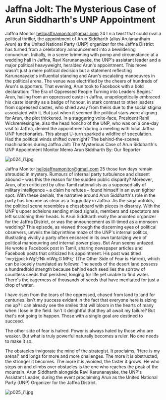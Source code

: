 # Jaffna Jolt: The Mysterious Case of Arun Siddharth's UNP Appointment

Jaffna Monitor
hellojaffnamonitor@gmail.com
24
I
n a twist that could rival a political thriller, 
the appointment of Arun Siddharth (alias 
Arulanantham Arun) as the United National 
Party (UNP) organizer for the Jaffna District 
has turned from a celebratory announcement 
into a bewildering conundrum.
Initially, in a scene brimming with pomp and 
circumstance at a wedding hall in Jaffna, Ravi 
Karunanayake, the UNP's assistant leader and 
a major political heavyweight, heralded Arun's 
appointment. This move wasn't just a mere 
political decision but a statement reflecting 
Karunanayake's influential standing and 
Arun's escalating manoeuvres in the political 
arena.
The venue was electrified by the cheers 
of hundreds of Arun's supporters. That 
evening, Arun took to Facebook with a 
bold declaration: 'The Era of Oppressed 
People Turning into Leaders Begins.' Arun, 
hailing from an oppressed caste in Jaffna, 
unapologetically embraced his caste identity 
as a badge of honour, in stark contrast to other 
leaders from oppressed castes, who shied away 
from theirs due to the social stigma associated 
with it.
But just when it seemed the political stars 
were aligning for Arun, the plot thickened. 
In a staggering volte-face, President Ranil 
Wickremesinghe, also the head honcho of the 
UNP, who was on a one-day visit to Jaffna, 
denied the appointment during a meeting with 
local Jaffna UNP functionaries. This abrupt 
U-turn sparked a wildfire of speculation. Had 
the political winds shifted overnight?
The behind-the-scenes machinations during 
Jaffna Jolt:
The Mysterious Case of Arun 
Siddharth's UNP Appointment
Monitor Memo
Arun Siddharth
By: 
Our Reporter

![p024_i1.jpg](images_out/014_jaffna_jolt_the_mysterious_case_of_arun_siddharths/p024_i1.jpg)

Jaffna Monitor
hellojaffnamonitor@gmail.com
25
those few days remain 
shrouded in mystery. 
Rumours of internal party 
turbulence and dissent 
abound – was this the 
reason for the sudden public 
disparity? Moreover, Arun, 
often criticized by ultra-Tamil 
nationalists as a supposed 
ally of military intelligence 
– a claim he refutes – found 
himself in an even tighter 
spot. With these denials, 
the narrative around Arun 
Siddharth's role in the party 
has become as clear as a foggy 
day in Jaffna.
As the saga unfolds, the political scene 
resembles a chessboard with pieces in disarray. 
With the UNP's upper echelons sending 
mixed signals, members and spectators are 
left scratching their heads. Is Arun Siddharth 
really the anointed organizer for the Jaffna 
District, or was the announcement as ill-timed 
as a monsoon wedding?
This episode, as viewed through the discerning 
eyes of political observers, unveils the 
labyrinthine maze of the UNP's internal 
politics, illustrating vividly a party often 
ensnared in its own tantalizing web of political 
manoeuvring and internal power plays.
But Arun seems unfazed. He wrote a Facebook 
post in Tamil, sharing newspaper articles and 
Facebook posts that criticized his appointment. 
His post was titled 'mr;rj;jpd; kWgf;fNk 
ntWg;G MFk;' (The Other Side of Fear is 
Hatred), which can be loosely translated as 
follows:
The seeds of the desert land possess a 
hundredfold strength because behind each seed 
lies the sorrow of countless seeds that perished, 
longing for life yet unable to find water. There's 
the eagerness of thousands of seeds that have 
meditated for just a drop of water. 
 
I have risen from the tears of the oppressed, 
chased from land to land for centuries. Isn't 
my success evident in the fact that everyone 
here is sizing me up? I can already see the 
smiles that will bloom in the hearts of many 
when I lose in the field. Isn't it delightful 
that they all await my failure? But that's not 
going to happen. Those with a single goal are 
destined to succeed. 
 
The other side of fear is hatred. Power is 
always hated by those who are weaker. But 
what is truly powerful naturally becomes a 
ruler. No one needs to make it so. 
 
The obstacles invigorate the mind of the 
strategist. It proclaims, 'Here is my arena!' and 
longs for more and more challenges. The more 
it is obstructed, the stronger it becomes. The 
more it is avoided, the faster it grows. He who 
steps on and climbs over obstacles is the one 
who reaches the peak of the mountain.
Arun Siddharth alongside Ravi Karunanayake, the UNP's Assistant Leader, 
during the event proclaiming Arun as the United National Party (UNP) 
Organizer for the Jaffna District.

![p025_i1.jpg](images_out/014_jaffna_jolt_the_mysterious_case_of_arun_siddharths/p025_i1.jpg)

